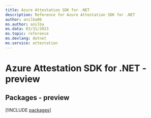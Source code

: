 ```yaml
---
title: Azure Attestation SDK for .NET
description: Reference for Azure Attestation SDK for .NET
author: anilba06
ms.author: anilba
ms.data: 03/31/2023
ms.topic: reference
ms.devlang: dotnet
ms.service: attestation
---
```

# Azure Attestation SDK for .NET - preview
## Packages - preview
[!INCLUDE [packages](attestation-index.md)]